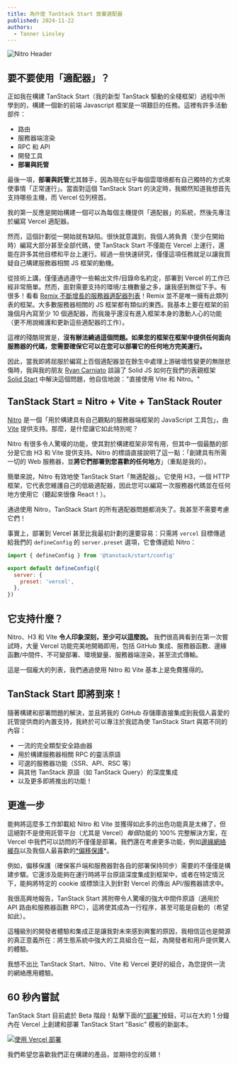 ```yaml
---
title: 為什麼 TanStack Start 放棄適配器
published: 2024-11-22
authors:
  - Tanner Linsley
---
```


![Nitro Header](/blog-assets/why-tanstack-start-is-ditching-adapters/nitro.jpg)

## 要不要使用「適配器」？

正如我在構建 TanStack Start（我的新型 TanStack 驅動的全棧框架）過程中所學到的，構建一個新的前端 Javascript 框架是一項艱巨的任務。這裡有許多活動部件：

- 路由
- 服務器端渲染
- RPC 和 API
- 開發工具
- **部署與託管**

最後一項，**部署與託管**尤其棘手，因為現在似乎每個雲環境都有自己獨特的方式來使事情「正常運行」。當面對這個 TanStack Start 的決定時，我顯然知道我想首先支持哪些主機，而 Vercel 位列榜首。

我的第一反應是開始構建一個可以為每個主機提供「適配器」的系統，然後先專注於編寫 Vercel 適配器。

然而，這個計劃從一開始就有缺陷。很快就意識到，我個人將負責（至少在開始時）編寫大部分甚至全部代碼，使 TanStack Start 不僅能在 Vercel 上運行，還能在許多其他目標和平台上運行。經過一些快速研究，僅僅這項任務就足以讓我質疑自己構建服務器相關 JS 框架的動機。

從技術上講，僅僅通過遵守一些輸出文件/目錄命名約定，部署到 Vercel 的工作已經非常簡單。然而，面對需要支持的環境/主機數量之多，讓我感到無從下手。有很多！看看 [Remix 不斷增長的服務器適配器列表](https://remix.run/docs/en/main/other-api/adapter)！Remix 並不是唯一擁有此類列表的框架。大多數服務器相關的 JS 框架都有類似的東西。我基本上要在框架的前幾個月內寫至少 10 個適配器，而我幾乎還沒有進入框架本身的激動人心的功能（更不用說維護和更新這些適配器的工作）。

這裡的殘酷現實是，**沒有辦法繞過這個問題。如果您的框架在框架中提供任何面向服務器的代碼，您需要確保它可以在您可以部署它的任何地方完美運行。**

因此，當我即將屈服於編寫上百個適配器並在餘生中處理上游破壞性變更的無限悲傷時，我與我的朋友 [Ryan Carniato](https://twitter.com/ryancarniato) 談論了 Solid JS 如何在我們的表親框架 [Solid Start](https://start.solidjs.com/) 中解決這個問題，他自信地說："直接使用 Vite 和 Nitro。"

## TanStack Start = Nitro + Vite + TanStack Router

[Nitro](https://nitro.unjs.io/) 是一個「用於構建具有自己觀點的服務器端框架的 JavaScript 工具包」，由 [Vite](https://vite.dev/) 提供支持。那麼，是什麼讓它如此特別呢？

Nitro 有很多令人驚嘆的功能，使其對於構建框架非常有用，但其中一個最酷的部分是它由 H3 和 Vite 提供支持。Nitro 的標語直接說明了這一點：「創建具有所需一切的 Web 服務器，並**將它們部署到您喜歡的任何地方**」（重點是我的）。

簡單來說，Nitro 有效地使 TanStack Start「無適配器」。它使用 H3，一個 HTTP 框架，它代表您維護自己的低級適配器，因此您可以編寫一次服務器代碼並在任何地方使用它（聽起來很像 React！）。

通過使用 Nitro，TanStack Start 的所有適配器問題都消失了。我甚至不需要考慮它們！

事實上，部署到 Vercel 甚至比我最初計劃的還要容易：只需將 `vercel` 目標傳遞給我們的 `defineConfig` 的 `server.preset` 選項，它會傳遞給 Nitro：

```jsx
import { defineConfig } from '@tanstack/start/config'

export default defineConfig({
  server: {
    preset: 'vercel',
  },
})
```

## 它支持什麼？

Nitro、H3 和 Vite **令人印象深刻，至少可以這麼說。** 我們很高興看到在第一次嘗試時，大量 Vercel 功能完美地開箱即用，包括 GitHub 集成、服務器函數、邊緣函數/中間件、不可變部署、環境變量、服務器端渲染，甚至流式傳輸。

這是一個龐大的列表，我們通過使用 Nitro 和 Vite 基本上是免費獲得的。

## TanStack Start 即將到來！

隨著構建和部署問題的解決，並且將我的 GitHub 存儲庫直接集成到我個人喜愛的託管提供商的內置支持，我終於可以專注於我認為使 TanStack Start 與眾不同的內容：

- 一流的完全類型安全路由器
- 用於構建服務器相關 RPC 的靈活原語
- 可選的服務器功能（SSR、API、RSC 等）
- 與其他 TanStack 原語（如 TanStack Query）的深度集成
- 以及更多即將推出的功能！

## 更進一步

能夠將這麼多工作卸載給 Nitro 和 Vite 並獲得如此多的出色功能真是太棒了，但這絕對不是使用託管平台（尤其是 Vercel）*每個*功能的 100% 完整解決方案，在 Vercel 中我們可以訪問的不僅僅是部署。我們還在考慮更多功能，例如[邊緣網絡緩存](https://vercel.com/docs/edge-network/caching)以及我個人最喜歡的[\*偏移保護](https://vercel.com/docs/deployments/skew-protection)\*。

例如，偏移保護（確保客戶端和服務器對各自的部署保持同步）需要的不僅僅是構建步驟。它還涉及能夠在運行時將平台原語深度集成到框架中，或者在特定情況下，能夠將特定的 cookie 或標頭注入到針對 Vercel 的傳出 API/服務器請求中。

我很高興地報告，TanStack Start 將附帶令人驚嘆的強大中間件原語（適用於 API 路由和服務器函數 RPC），這將使其成為一行程序，甚至可能是自動的（希望如此）。

這種級別的開發者體驗和集成正是讓我對未來感到興奮的原因，我相信這也是開源的真正意義所在：將生態系統中強大的工具組合在一起，為開發者和用戶提供驚人的體驗。

我想不出比 TanStack Start、Nitro、Vite 和 Vercel 更好的組合，為您提供一流的網絡應用體驗。

## 60 秒內嘗試

TanStack Start 目前處於 Beta 階段！點擊下面的["部署"](https://vercel.com/new/clone?repository-url=https%3A%2F%2Fgithub.com%2Ftanstack%2Frouter%2Ftree%2Fmain%2Fexamples%2Freact%2Fbasic-file-based&project-name=my-tanstack-project&repository-name=my-tanstack-project)按鈕，可以在大約 1 分鐘內在 Vercel 上創建和部署 TanStack Start "Basic" 模板的新副本。

[![使用 Vercel 部署](https://vercel.com/button)](https://vercel.com/new/clone?repository-url=https%3A%2F%2Fgithub.com%2Ftanstack%2Frouter%2Ftree%2Fmain%2Fexamples%2Freact%2Fbasic-file-based&project-name=my-tanstack-project&repository-name=my-tanstack-project)

我們希望您喜歡我們正在構建的產品，並期待您的反饋！
